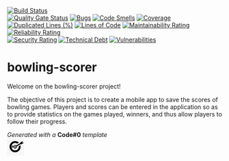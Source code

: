 [![Build Status](https://codefirst.ddns.net/api/badges/jeremy.tremblay/bowling-scorer/status.svg)](https://codefirst.ddns.net/jeremy.tremblay/bowling-scorer)  
[![Quality Gate Status](https://codefirst.ddns.net/sonar/api/project_badges/measure?project=bowling-scorer&metric=alert_status)](https://codefirst.ddns.net/sonar/dashboard?id=bowling-scorer)
[![Bugs](https://codefirst.ddns.net/sonar/api/project_badges/measure?project=bowling-scorer&metric=bugs)](https://codefirst.ddns.net/sonar/dashboard?id=bowling-scorer)
[![Code Smells](https://codefirst.ddns.net/sonar/api/project_badges/measure?project=bowling-scorer&metric=code_smells)](https://codefirst.ddns.net/sonar/dashboard?id=bowling-scorer)
[![Coverage](https://codefirst.ddns.net/sonar/api/project_badges/measure?project=bowling-scorer&metric=coverage)](https://codefirst.ddns.net/sonar/dashboard?id=bowling-scorer)  
[![Duplicated Lines (%)](https://codefirst.ddns.net/sonar/api/project_badges/measure?project=bowling-scorer&metric=duplicated_lines_density)](https://codefirst.ddns.net/sonar/dashboard?id=bowling-scorer)
[![Lines of Code](https://codefirst.ddns.net/sonar/api/project_badges/measure?project=bowling-scorer&metric=ncloc)](https://codefirst.ddns.net/sonar/dashboard?id=bowling-scorer)
[![Maintainability Rating](https://codefirst.ddns.net/sonar/api/project_badges/measure?project=bowling-scorer&metric=sqale_rating)](https://codefirst.ddns.net/sonar/dashboard?id=bowling-scorer)
[![Reliability Rating](https://codefirst.ddns.net/sonar/api/project_badges/measure?project=bowling-scorer&metric=reliability_rating)](https://codefirst.ddns.net/sonar/dashboard?id=bowling-scorer)  
[![Security Rating](https://codefirst.ddns.net/sonar/api/project_badges/measure?project=bowling-scorer&metric=security_rating)](https://codefirst.ddns.net/sonar/dashboard?id=bowling-scorer)
[![Technical Debt](https://codefirst.ddns.net/sonar/api/project_badges/measure?project=bowling-scorer&metric=sqale_index)](https://codefirst.ddns.net/sonar/dashboard?id=bowling-scorer)
[![Vulnerabilities](https://codefirst.ddns.net/sonar/api/project_badges/measure?project=bowling-scorer&metric=vulnerabilities)](https://codefirst.ddns.net/sonar/dashboard?id=bowling-scorer)  


# bowling-scorer 

Welcome on the bowling-scorer project!  

The objective of this project is to create a mobile app to save the scores of bowling games. Players and scores can be entered in the application so as to provide statistics on the games played, winners, and thus allow players to follow their progress.  

_Generated with a_ **Code#0** _template_  
<img src="Documentation/doc_images/CodeFirst.png" height=40/>   